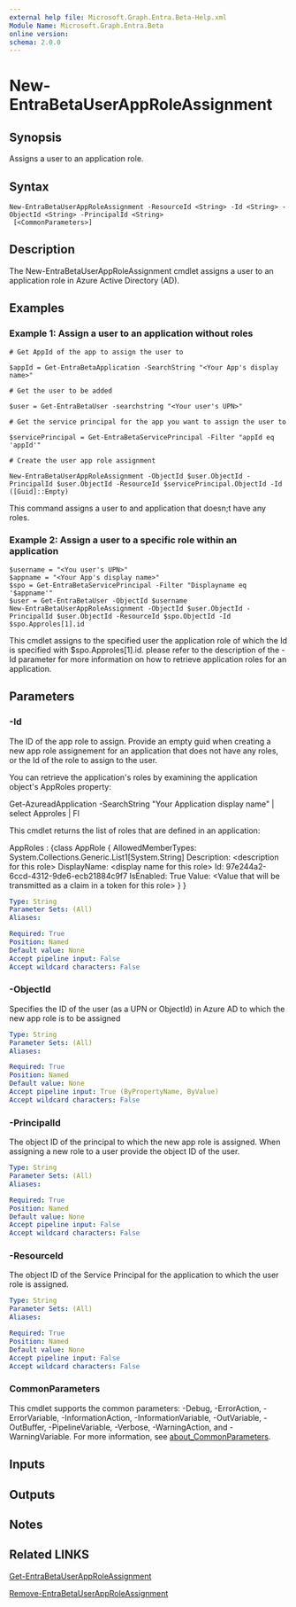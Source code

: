 ```yaml
---
external help file: Microsoft.Graph.Entra.Beta-Help.xml
Module Name: Microsoft.Graph.Entra.Beta
online version:
schema: 2.0.0
---
```


# New-EntraBetaUserAppRoleAssignment

## Synopsis
Assigns a user to an application role.

## Syntax

```
New-EntraBetaUserAppRoleAssignment -ResourceId <String> -Id <String> -ObjectId <String> -PrincipalId <String>
 [<CommonParameters>]
```

## Description
The New-EntraBetaUserAppRoleAssignment cmdlet assigns a user to an application role in Azure Active Directory (AD).

## Examples

### Example 1: Assign a user to an application without roles
```
# Get AppId of the app to assign the user to

$appId = Get-EntraBetaApplication -SearchString "<Your App's display name>"

# Get the user to be added

$user = Get-EntraBetaUser -searchstring "<Your user's UPN>"

# Get the service principal for the app you want to assign the user to

$servicePrincipal = Get-EntraBetaServicePrincipal -Filter "appId eq 'appId'"

# Create the user app role assignment

New-EntraBetaUserAppRoleAssignment -ObjectId $user.ObjectId -PrincipalId $user.ObjectId -ResourceId $servicePrincipal.ObjectId -Id ([Guid]::Empty)
```

This command assigns a user to and application that doesn;t have any roles.

### Example 2: Assign a user to a specific role within an application
```
$username = "<You user's UPN>"
$appname = "<Your App's display name>"
$spo = Get-EntraBetaServicePrincipal -Filter "Displayname eq '$appname'"
$user = Get-EntraBetaUser -ObjectId $username
New-EntraBetaUserAppRoleAssignment -ObjectId $user.ObjectId -PrincipalId $user.ObjectId -ResourceId $spo.ObjectId -Id $spo.Approles[1].id
```

This cmdlet assigns to the specified user the application role of which the Id is specified with $spo.Approles\[1\].id.
please refer to the description of the -Id parameter for more information on how to retrieve application roles for an application.

## Parameters

### -Id
The ID of the app role to assign.
Provide an empty guid when creating a new app role assignement for an application that does not have any roles, or the Id of the role to assign to the user.

You can retrieve the application's roles by examining the application object's AppRoles property:

Get-AzureadApplication -SearchString "Your Application display name" | select Approles | Fl

This cmdlet returns the list of roles that are defined in an application:

AppRoles : {class AppRole {              AllowedMemberTypes: System.Collections.Generic.List1\[System.String\]              Description: \<description for this role\>              DisplayName: \<display name for this role\>              Id: 97e244a2-6ccd-4312-9de6-ecb21884c9f7              IsEnabled: True              Value: \<Value that will be transmitted as a claim in a token for this role\>            }            }

```yaml
Type: String
Parameter Sets: (All)
Aliases:

Required: True
Position: Named
Default value: None
Accept pipeline input: False
Accept wildcard characters: False
```



### -ObjectId
Specifies the ID of the user (as a UPN or ObjectId) in Azure AD to which the new app role is to be assigned

```yaml
Type: String
Parameter Sets: (All)
Aliases:

Required: True
Position: Named
Default value: None
Accept pipeline input: True (ByPropertyName, ByValue)
Accept wildcard characters: False
```

### -PrincipalId
The object ID of the principal to which the new app role is assigned.
When assigning a new role to a user provide the object ID of the user.

```yaml
Type: String
Parameter Sets: (All)
Aliases:

Required: True
Position: Named
Default value: None
Accept pipeline input: False
Accept wildcard characters: False
```

### -ResourceId
The object ID of the Service Principal for the application to which the user role is assigned.

```yaml
Type: String
Parameter Sets: (All)
Aliases:

Required: True
Position: Named
Default value: None
Accept pipeline input: False
Accept wildcard characters: False
```

### CommonParameters
This cmdlet supports the common parameters: -Debug, -ErrorAction, -ErrorVariable, -InformationAction, -InformationVariable, -OutVariable, -OutBuffer, -PipelineVariable, -Verbose, -WarningAction, and -WarningVariable. For more information, see [about_CommonParameters](https://go.microsoft.com/fwlink/?LinkID=113216).

## Inputs

## Outputs

## Notes

## Related LINKS

[Get-EntraBetaUserAppRoleAssignment]()

[Remove-EntraBetaUserAppRoleAssignment]()

